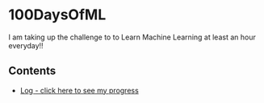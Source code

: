 # 100DaysOfML
I am taking up the challenge to to Learn  Machine Learning at least an hour everyday!!  

## Contents

* [Log - click here to see my progress](Log.md)
